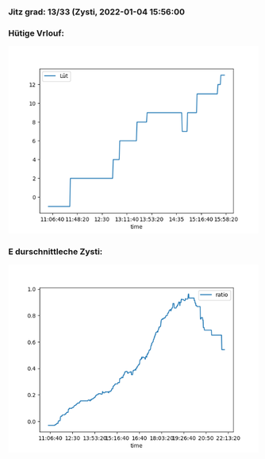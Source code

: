 ### Jitz grad: 13/33 (Zysti, 2022-01-04 15:56:00

### Hütige Vrlouf:
![Graph](Today.png)

### E durschnittleche Zysti:
![Graph](Zysti.png)